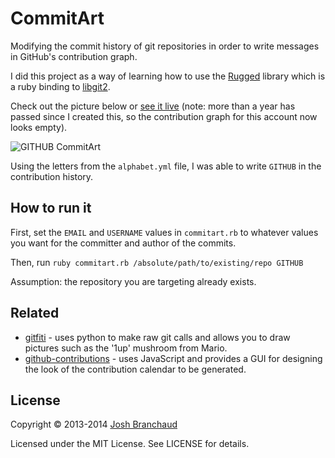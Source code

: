 # CommitArt

Modifying the commit history of git repositories in order to write messages
in GitHub's contribution graph.

I did this project as a way of learning how to use the
[Rugged](https://github.com/libgit2/rugged) library which is a ruby binding to
[libgit2](https://github.com/libgit2/libgit2).

Check out the picture below or [see it live](https://github.com/commitart)
(note: more than a year has passed since I created this, so the contribution
graph for this account now looks empty).

![GITHUB CommitArt](http://i.imgur.com/e6DlzfA.png)

Using the letters from the `alphabet.yml` file, I was able to write `GITHUB`
in the contribution history.

## How to run it

First, set the `EMAIL` and `USERNAME` values in `commitart.rb` to whatever
values you want for the committer and author of the commits.

Then, run `ruby commitart.rb /absolute/path/to/existing/repo GITHUB`

Assumption: the repository you are targeting already exists.

## Related

- [gitfiti](https://github.com/gelstudios/gitfiti) - uses python to make raw
  git calls and allows you to draw pictures such as the '1up' mushroom from
  Mario.
- [github-contributions](https://github.com/IonicaBizau/github-contributions)
  \- uses JavaScript and provides a GUI for designing the look of the
  contribution calendar to be generated.

## License

Copyright &copy; 2013-2014 [Josh Branchaud](http://joshbranchaud.com)

Licensed under the MIT License. See LICENSE for details.
